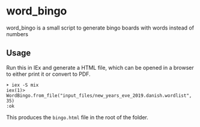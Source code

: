 # word_bingo

word_bingo is a small script to generate bingo boards with words instead of numbers

## Usage

Run this in IEx and generate a HTML file, which can be opened in a browser to either print it or convert to PDF.

```
➤ iex -S mix
iex(1)> WordBingo.from_file("input_files/new_years_eve_2019.danish.wordlist", 35)
:ok
```

This produces the `bingo.html` file in the root of the folder.
